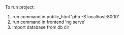 To run project:
1. run command in public_html 'php -S localhost:8000'
2. run command in frontend 'ng serve' 
3. import database from db dir